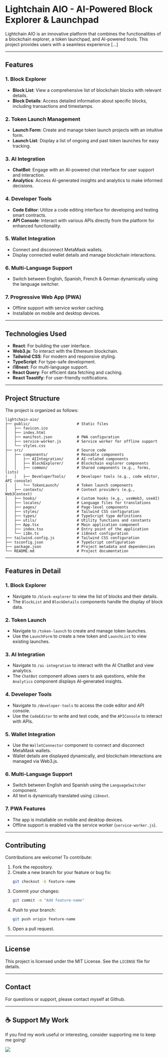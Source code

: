 # Lightchain AIO - AI-Powered Block Explorer & Launchpad

Lightchain AIO is an innovative platform that combines the functionalities of a blockchain explorer, a token launchpad, and AI-powered tools. This project provides users with a seamless experience [...]

---

## Features

### **1. Block Explorer**
- **Block List**: View a comprehensive list of blockchain blocks with relevant details.
- **Block Details**: Access detailed information about specific blocks, including transactions and timestamps.

### **2. Token Launch Management**
- **Launch Form**: Create and manage token launch projects with an intuitive form.
- **Launch List**: Display a list of ongoing and past token launches for easy tracking.

### **3. AI Integration**
- **ChatBot**: Engage with an AI-powered chat interface for user support and interaction.
- **Analytics**: Access AI-generated insights and analytics to make informed decisions.

### **4. Developer Tools**
- **Code Editor**: Utilize a code editing interface for developing and testing smart contracts.
- **API Console**: Interact with various APIs directly from the platform for enhanced functionality.

### **5. Wallet Integration**
- Connect and disconnect MetaMask wallets.
- Display connected wallet details and manage blockchain interactions.

### **6. Multi-Language Support**
- Switch between English, Spanish, French & German dynamically using the language switcher.

### **7. Progressive Web App (PWA)**
- Offline support with service worker caching.
- Installable on mobile and desktop devices.

---

## Technologies Used

- **React**: For building the user interface.
- **Web3.js**: To interact with the Ethereum blockchain.
- **Tailwind CSS**: For modern and responsive styling.
- **TypeScript**: For type-safe development.
- **i18next**: For multi-language support.
- **React Query**: For efficient data fetching and caching.
- **React Toastify**: For user-friendly notifications.

---

## Project Structure

The project is organized as follows:

```
lightchain-aio/
├── public/                     # Static files
│   ├── favicon.ico
│   ├── index.html
│   ├── manifest.json           # PWA configuration
│   ├── service-worker.js       # Service worker for offline support
│   └── styles.css
├── src/                        # Source code
│   ├── components/             # Reusable components
│   │   ├── AIIntegration/      # AI-related components
│   │   ├── BlockExplorer/      # Blockchain explorer components
│   │   ├── common/             # Shared components (e.g., forms, lists)
│   │   ├── DeveloperTools/     # Developer tools (e.g., code editor, API console)
│   │   └── TokenLaunch/        # Token launch components
│   ├── contexts/               # Context providers (e.g., Web3Context)
│   ├── hooks/                  # Custom hooks (e.g., useWeb3, useAI)
│   ├── locales/                # Language files for translations
│   ├── pages/                  # Page-level components
│   ├── styles/                 # Tailwind CSS configuration
│   ├── types/                  # TypeScript type definitions
│   ├── utils/                  # Utility functions and constants
│   ├── App.tsx                 # Main application component
│   ├── index.tsx               # Entry point of the application
│   └── i18n.ts                 # i18next configuration
├── tailwind.config.js          # Tailwind CSS configuration
├── tsconfig.json               # TypeScript configuration
├── package.json                # Project metadata and dependencies
└── README.md                   # Project documentation
```

---

## Features in Detail

### **1. Block Explorer**
- Navigate to `/block-explorer` to view the list of blocks and their details.
- The `BlockList` and `BlockDetails` components handle the display of block data.

### **2. Token Launch**
- Navigate to `/token-launch` to create and manage token launches.
- Use the `LaunchForm` to create a new token and `LaunchList` to view existing launches.

### **3. AI Integration**
- Navigate to `/ai-integration` to interact with the AI ChatBot and view analytics.
- The `ChatBot` component allows users to ask questions, while the `Analytics` component displays AI-generated insights.

### **4. Developer Tools**
- Navigate to `/developer-tools` to access the code editor and API console.
- Use the `CodeEditor` to write and test code, and the `APIConsole` to interact with APIs.

### **5. Wallet Integration**
- Use the `WalletConnector` component to connect and disconnect MetaMask wallets.
- Wallet details are displayed dynamically, and blockchain interactions are managed via Web3.js.

### **6. Multi-Language Support**
- Switch between English and Spanish using the `LanguageSwitcher` component.
- All text is dynamically translated using `i18next`.

### **7. PWA Features**
- The app is installable on mobile and desktop devices.
- Offline support is enabled via the service worker (`service-worker.js`).

---

## Contributing

Contributions are welcome! To contribute:
1. Fork the repository.
2. Create a new branch for your feature or bug fix:
   ```bash
   git checkout -b feature-name
   ```
3. Commit your changes:
   ```bash
   git commit -m "Add feature-name"
   ```
4. Push to your branch:
   ```bash
   git push origin feature-name
   ```
5. Open a pull request.

---

## License

This project is licensed under the MIT License. See the `LICENSE` file for details.

---

## Contact

For questions or support, please contact myself at Github.

---

## ☕ Support My Work
If you find my work useful or interesting, consider supporting me to keep me going!

<a href="https://www.buymeacoffee.com/stewiemo"><img src="https://img.buymeacoffee.com/button-api/?text=Buy me a coffee&emoji=☕&slug=stewiemo&button_colour=FFDD00&font_colour=000000&font_family=Arial&outline_colour=000000&coffee_colour=ffffff"></a>
